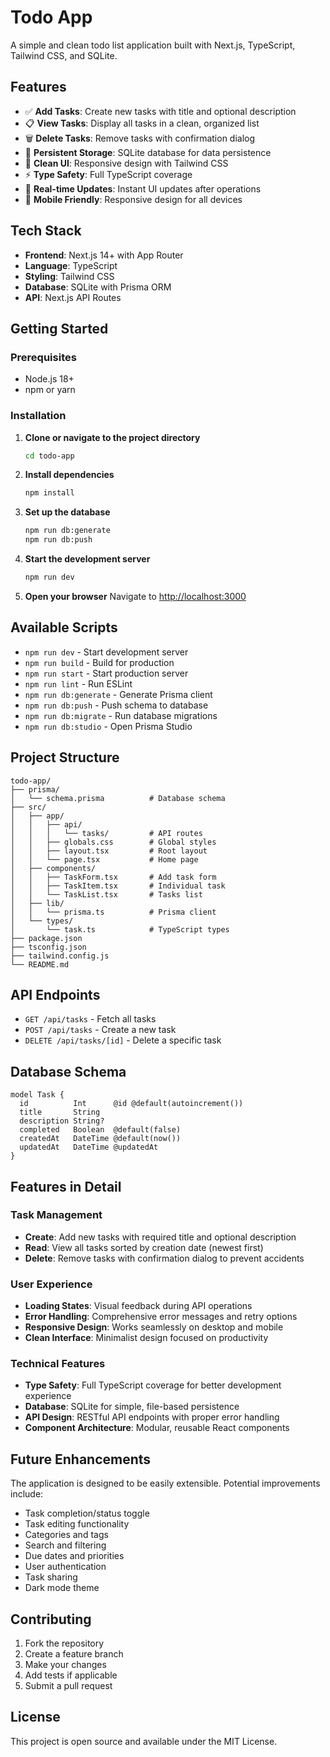 # Todo App

A simple and clean todo list application built with Next.js, TypeScript, Tailwind CSS, and SQLite.

## Features

- ✅ **Add Tasks**: Create new tasks with title and optional description
- 📋 **View Tasks**: Display all tasks in a clean, organized list
- 🗑️ **Delete Tasks**: Remove tasks with confirmation dialog
- 💾 **Persistent Storage**: SQLite database for data persistence
- 🎨 **Clean UI**: Responsive design with Tailwind CSS
- ⚡ **Type Safety**: Full TypeScript coverage
- 🔄 **Real-time Updates**: Instant UI updates after operations
- 📱 **Mobile Friendly**: Responsive design for all devices

## Tech Stack

- **Frontend**: Next.js 14+ with App Router
- **Language**: TypeScript
- **Styling**: Tailwind CSS
- **Database**: SQLite with Prisma ORM
- **API**: Next.js API Routes

## Getting Started

### Prerequisites

- Node.js 18+ 
- npm or yarn

### Installation

1. **Clone or navigate to the project directory**
   ```bash
   cd todo-app
   ```

2. **Install dependencies**
   ```bash
   npm install
   ```

3. **Set up the database**
   ```bash
   npm run db:generate
   npm run db:push
   ```

4. **Start the development server**
   ```bash
   npm run dev
   ```

5. **Open your browser**
   Navigate to [http://localhost:3000](http://localhost:3000)

## Available Scripts

- `npm run dev` - Start development server
- `npm run build` - Build for production
- `npm run start` - Start production server
- `npm run lint` - Run ESLint
- `npm run db:generate` - Generate Prisma client
- `npm run db:push` - Push schema to database
- `npm run db:migrate` - Run database migrations
- `npm run db:studio` - Open Prisma Studio

## Project Structure

```
todo-app/
├── prisma/
│   └── schema.prisma          # Database schema
├── src/
│   ├── app/
│   │   ├── api/
│   │   │   └── tasks/         # API routes
│   │   ├── globals.css        # Global styles
│   │   ├── layout.tsx         # Root layout
│   │   └── page.tsx           # Home page
│   ├── components/
│   │   ├── TaskForm.tsx       # Add task form
│   │   ├── TaskItem.tsx       # Individual task
│   │   └── TaskList.tsx       # Tasks list
│   ├── lib/
│   │   └── prisma.ts          # Prisma client
│   └── types/
│       └── task.ts            # TypeScript types
├── package.json
├── tsconfig.json
├── tailwind.config.js
└── README.md
```

## API Endpoints

- `GET /api/tasks` - Fetch all tasks
- `POST /api/tasks` - Create a new task
- `DELETE /api/tasks/[id]` - Delete a specific task

## Database Schema

```prisma
model Task {
  id          Int      @id @default(autoincrement())
  title       String
  description String?
  completed   Boolean  @default(false)
  createdAt   DateTime @default(now())
  updatedAt   DateTime @updatedAt
}
```

## Features in Detail

### Task Management
- **Create**: Add new tasks with required title and optional description
- **Read**: View all tasks sorted by creation date (newest first)
- **Delete**: Remove tasks with confirmation dialog to prevent accidents

### User Experience
- **Loading States**: Visual feedback during API operations
- **Error Handling**: Comprehensive error messages and retry options
- **Responsive Design**: Works seamlessly on desktop and mobile
- **Clean Interface**: Minimalist design focused on productivity

### Technical Features
- **Type Safety**: Full TypeScript coverage for better development experience
- **Database**: SQLite for simple, file-based persistence
- **API Design**: RESTful API endpoints with proper error handling
- **Component Architecture**: Modular, reusable React components

## Future Enhancements

The application is designed to be easily extensible. Potential improvements include:

- Task completion/status toggle
- Task editing functionality
- Categories and tags
- Search and filtering
- Due dates and priorities
- User authentication
- Task sharing
- Dark mode theme

## Contributing

1. Fork the repository
2. Create a feature branch
3. Make your changes
4. Add tests if applicable
5. Submit a pull request

## License

This project is open source and available under the MIT License.